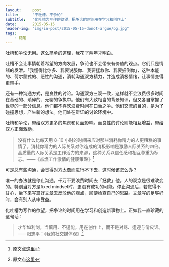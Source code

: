 ```yaml
---
layout:     post
title:      "不吐槽、不争论"
subtitle:   "化吐槽为写作的欲望，把争论的时间用在学习和创作上"
date:       2015-05-15
header-img: "img/in-post/2015-05-15-donot-argue/bg.jpg"
tags:
    - 随笔
---
```


吐槽和争论无用。这么简单的道理，我花了两年才明白。

吐槽不会让事情朝着希望的方向发展，争论也不会带来有价值的观点。它们只是情绪的发泄。「我懂得比你多、我要说服你、我要拯救你、我要扳倒你」，这种本能的、荷尔蒙式的、恶性的沟通，消耗沟通双方精力，并造成消极情绪，让事情变得更棘手。

还有一种沟通方式，是良性的讨论。沟通双方三观一致，这样就不会浪费很多时间在基础的、琐碎的、无聊的争执中。他们有大致相当的背景知识，但又各自掌握了世界的一部分信息。他们都不喜欢浪费时间在口舌之争。他们交流的目的，是为了碰撞思想，产生新的想法。他们处在辩证的讨论环境中。

吐槽和争论，带给双方更多的焦虑和负面影响。而良性的讨论则能相互增益，带给双方正面激励。
>没有什么比每天用 8-10 小时的时间来应对那些消耗你精力的人更糟糕的事情了。消耗你精力的人际关系对你造成的消极影响是激励人际关系的四倍。高质量的人际关系是工作活力的来源，这种关系以信任感和相互尊重为标志。——《点燃工作激情的健康策略》[^tip1]

可是总有些沟通，会觉得对方太蠢而进行不下去，这时候该怎么办？

唯一的办法就是停止沟通。千万不要浪费时间去「拯救」他。人的观念是很难改变的。特别当对方是fixed mindset时，更没有成功的可能。停止沟通后，若觉得不甘心，坐下来写篇好文章去反驳他的观点，顺便检查自己的思路。文章写的足够好时，会有别人从中受益。

化吐槽为写作的欲望，把争论的时间用在学习和创造新事物上。正如我一直珍藏的这句话：
>才华如利剑，当慎用、不逞能。用在创作上，而不是对骂、逢迎与俏皮话。——阳志平：《我的社交媒体观》[^tip2]

[^tip1]: 原文点[这里](http://mp.weixin.qq.com/s?__biz=MzA3Mjk0MTcyNg==&mid=205904997&idx=1&sn=87d3819a14706e0d3e81735ed5308885#rd)

[^tip2]: 原文点[这里](http://www.yangzhiping.com/psy/social-media-values.html)




